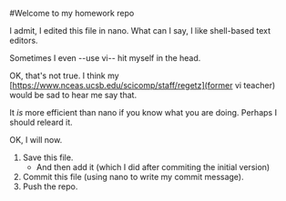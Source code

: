 #Welcome to my homework repo

I admit, I edited this file in nano.  What can I say, I like shell-based text editors.

Sometimes I even --use vi-- hit myself in the head.

OK, that's not true. I think my [https://www.nceas.ucsb.edu/scicomp/staff/regetz](former vi teacher) would be sad to hear me say that.

It *is* more efficient than nano if you know what you are doing. Perhaps I should releard it.

OK, I will now.

1. Save this file.
	+ And then add it (which I did after commiting the initial version)
2. Commit this file (using nano to write my commit message).
3. Push the repo.


